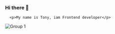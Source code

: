 ### Hi there 👋

      <p>My name is Tony, iam Frontend developer</p>


![Group 1](https://user-images.githubusercontent.com/72309855/153018355-3379dce2-660d-46a3-9a62-886b93b39ce0.png)
